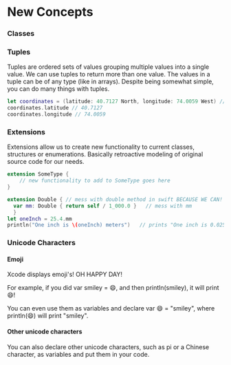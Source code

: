 # New Concepts

### Classes



### Tuples

Tuples are ordered sets of values grouping multiple values into a single value. We can use tuples to return more than one value. The values in a tuple can be of any type (like in arrays). 
Despite being somewhat simple, you can do many things with tuples.

```swift
let coordinates = (latitude: 40.7127 North, longitude: 74.0059 West) // Coordinates to NYC
coordinates.latitude // 40.7127
coordinates.longitude // 74.0059
```

### Extensions

Extensions allow us to create new functionality to current classes, structures or enumerations. Basically retroactive modeling of original source code for our needs. 

```Swift 
extension SomeType {
    // new functionality to add to SomeType goes here
}

extension Double { // mess with double method in swift BECAUSE WE CAN!
  var mm: Double { return self / 1_000.0 }   // mess with mm
  }
let oneInch = 25.4.mm
println("One inch is \(oneInch) meters")   // prints "One inch is 0.0254 meters"
```
### Unicode Characters

#### Emoji

Xcode displays emoji's! OH HAPPY DAY!

For example, if you did var smiley = 😄, and then println(smiley), it will print 😄!

You can even use them as variables and declare var 😄 = "smiley", where println(😄) will print "smiley".

#### Other unicode characters

You can also declare other unicode characters, such as pi or a Chinese character, as variables and put them in your code.
